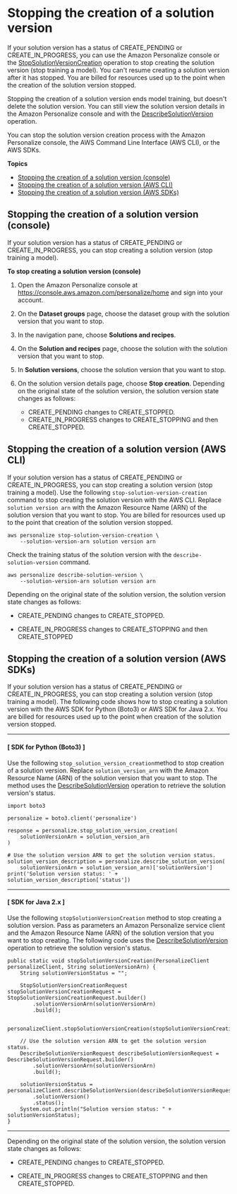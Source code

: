 # Stopping the creation of a solution version<a name="stop-solution-version"></a>

If your solution version has a status of CREATE\_PENDING or CREATE\_IN\_PROGRESS, you can use the Amazon Personalize console or the [StopSolutionVersionCreation](API_StopSolutionVersionCreation.md) operation to stop creating the solution version \(stop training a model\)\. You can't resume creating a solution version after it has stopped\. You are billed for resources used up to the point when the creation of the solution version stopped\. 

Stopping the creation of a solution version ends model training, but doesn't delete the solution version\. You can still view the solution version details in the Amazon Personalize console and with the [DescribeSolutionVersion](API_DescribeSolutionVersion.md) operation\. 

You can stop the solution version creation process with the Amazon Personalize console, the AWS Command Line Interface \(AWS CLI\), or the AWS SDKs\.

**Topics**
+ [Stopping the creation of a solution version \(console\)](#stop-solution-version-console)
+ [Stopping the creation of a solution version \(AWS CLI\)](#stop-solution-version-cli)
+ [Stopping the creation of a solution version \(AWS SDKs\)](#stop-solution-version-sdk)

## Stopping the creation of a solution version \(console\)<a name="stop-solution-version-console"></a>

If your solution version has a status of CREATE\_PENDING or CREATE\_IN\_PROGRESS, you can stop creating a solution version \(stop training a model\)\.

**To stop creating a solution version \(console\)**

1. Open the Amazon Personalize console at [https://console\.aws\.amazon\.com/personalize/home](https://console.aws.amazon.com/personalize/home) and sign into your account\.

1. On the **Dataset groups** page, choose the dataset group with the solution version that you want to stop\.

1. In the navigation pane, choose **Solutions and recipes**\. 

1. On the **Solution and recipes** page, choose the solution with the solution version that you want to stop\.

1. In **Solution versions**, choose the solution version that you want to stop\.

1. On the solution version details page, choose **Stop creation**\. Depending on the original state of the solution version, the solution version state changes as follows:
   + CREATE\_PENDING changes to CREATE\_STOPPED\.
   + CREATE\_IN\_PROGRESS changes to CREATE\_STOPPING and then CREATE\_STOPPED\.

## Stopping the creation of a solution version \(AWS CLI\)<a name="stop-solution-version-cli"></a>

If your solution version has a status of CREATE\_PENDING or CREATE\_IN\_PROGRESS, you can stop creating a solution version \(stop training a model\)\. Use the following `stop-solution-version-creation` command to stop creating the solution version with the AWS CLI\. Replace `solution version arn` with the Amazon Resource Name \(ARN\) of the solution version that you want to stop\. You are billed for resources used up to the point that creation of the solution version stopped\. 

```
aws personalize stop-solution-version-creation \
    --solution-version-arn solution version arn
```

Check the training status of the solution version with the `describe-solution-version` command\.

```
aws personalize describe-solution-version \
    --solution-version-arn solution version arn
```

Depending on the original state of the solution version, the solution version state changes as follows:
+ CREATE\_PENDING changes to CREATE\_STOPPED\.

  
+ CREATE\_IN\_PROGRESS changes to CREATE\_STOPPING and then CREATE\_STOPPED

## Stopping the creation of a solution version \(AWS SDKs\)<a name="stop-solution-version-sdk"></a>

If your solution version has a status of CREATE\_PENDING or CREATE\_IN\_PROGRESS, you can stop creating a solution version \(stop training a model\)\. The following code shows how to stop creating a solution version with the AWS SDK for Python \(Boto3\) or AWS SDK for Java 2\.x\. You are billed for resources used up to the point when creation of the solution version stopped\.

------
#### [ SDK for Python \(Boto3\) ]

Use the following `stop_solution_version_creation`method to stop creation of a solution version\. Replace `solution_version_arn` with the Amazon Resource Name \(ARN\) of the solution version that you want to stop\. The method uses the [DescribeSolutionVersion](API_DescribeSolutionVersion.md) operation to retrieve the solution version's status\.

```
import boto3

personalize = boto3.client('personalize')

response = personalize.stop_solution_version_creation(
    solutionVersionArn = solution_version_arn
)

# Use the solution version ARN to get the solution version status.
solution_version_description = personalize.describe_solution_version(
    solutionVersionArn = solution_version_arn)['solutionVersion']
print('Solution version status: ' + solution_version_description['status'])
```

------
#### [ SDK for Java 2\.x ]

Use the following `stopSolutionVersionCreation` method to stop creating a solution version\. Pass as parameters an Amazon Personalize service client and the Amazon Resource Name \(ARN\) of the solution version that you want to stop creating\. The following code uses the [DescribeSolutionVersion](API_DescribeSolutionVersion.md) operation to retrieve the solution version's status\.

```
public static void stopSolutionVersionCreation(PersonalizeClient personalizeClient, String solutionVersionArn) {
    String solutionVersionStatus = "";
    
    StopSolutionVersionCreationRequest stopSolutionVersionCreationRequest = StopSolutionVersionCreationRequest.builder()
        .solutionVersionArn(solutionVersionArn)
        .build();
    
    personalizeClient.stopSolutionVersionCreation(stopSolutionVersionCreationRequest);
    
    // Use the solution version ARN to get the solution version status.
    DescribeSolutionVersionRequest describeSolutionVersionRequest = DescribeSolutionVersionRequest.builder() 
        .solutionVersionArn(solutionVersionArn)
        .build();
                    
    solutionVersionStatus = personalizeClient.describeSolutionVersion(describeSolutionVersionRequest)
        .solutionVersion()
        .status();
    System.out.println("Solution version status: " + solutionVersionStatus);
}
```

------

Depending on the original state of the solution version, the solution version state changes as follows:
+ CREATE\_PENDING changes to CREATE\_STOPPED\.

  
+ CREATE\_IN\_PROGRESS changes to CREATE\_STOPPING and then CREATE\_STOPPED\.